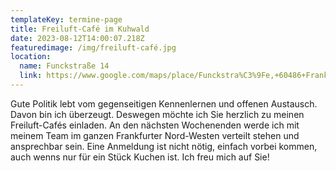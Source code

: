 ```yaml
---
templateKey: termine-page
title: Freiluft-Café im Kuhwald
date: 2023-08-12T14:00:07.218Z
featuredimage: /img/freiluft-café.jpg
location:
  name: Funckstraße 14
  link: https://www.google.com/maps/place/Funckstra%C3%9Fe,+60486+Frankfurt+am+Main/@50.1136192,8.6281816,17z/data=!4m6!3m5!1s0x47bd096307d8656f:0x37105bc3a8cd8904!8m2!3d50.1130792!4d8.6317865!16s%2Fg%2F1td1tkkj?entry=ttu
---
```

Gute Politik lebt vom gegenseitigen Kennenlernen und offenen Austausch. Davon bin ich überzeugt. Deswegen möchte ich Sie herzlich zu meinen Freiluft-Cafés einladen. An den nächsten Wochenenden werde ich mit meinem Team im ganzen Frankfurter Nord-Westen verteilt stehen und ansprechbar sein. Eine Anmeldung ist nicht nötig, einfach vorbei kommen, auch wenns nur für ein Stück Kuchen ist. Ich freu mich auf Sie!